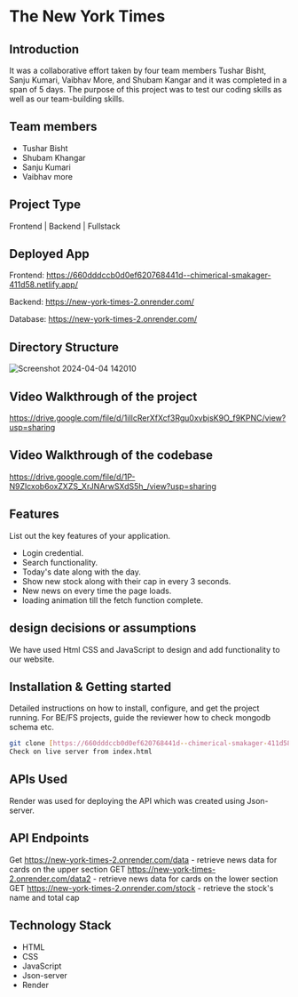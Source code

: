 # The New York Times

## Introduction
It was a collaborative effort taken by four team members Tushar Bisht, Sanju Kumari, Vaibhav More, and Shubam Kangar and it was completed in a span of 5 days. The purpose of this project was to test our coding skills as well as our team-building skills.

## Team members
- Tushar Bisht
- Shubam Khangar
- Sanju Kumari
- Vaibhav more


## Project Type
Frontend | Backend | Fullstack

## Deployed App
Frontend:  https://660dddccb0d0ef620768441d--chimerical-smakager-411d58.netlify.app/

Backend: https://new-york-times-2.onrender.com/

Database: https://new-york-times-2.onrender.com/

## Directory Structure

![Screenshot 2024-04-04 142010](https://github.com/tusharbisht16/New-york-times/assets/157601195/14d15a77-4b2d-4bc3-a2aa-866bd7eb651f)


## Video Walkthrough of the project
https://drive.google.com/file/d/1iIlcRerXfXcf3Rgu0xvbjsK9O_f9KPNC/view?usp=sharing

## Video Walkthrough of the codebase
https://drive.google.com/file/d/1P-N9Zlcxob6oxZXZS_XrJNArwSXdS5h_/view?usp=sharing

## Features
List out the key features of your application.

- Login credential.
- Search functionality.
- Today's date along with the day.
- Show new stock along with their cap in every 3 seconds.
- New news on every time the page loads.
- loading animation till the fetch function complete.

## design decisions or assumptions
We have used Html CSS and JavaScript to design and add functionality to our website.


## Installation & Getting started
Detailed instructions on how to install, configure, and get the project running. For BE/FS projects, guide the reviewer how to check mongodb schema etc.

```bash
git clone [https://660dddccb0d0ef620768441d--chimerical-smakager-411d58.netlify.app/](https://github.com/tusharbisht16/New-york-times.git)
Check on live server from index.html
```



## APIs Used
Render was used for deploying the API which was created using Json-server.

## API Endpoints

Get https://new-york-times-2.onrender.com/data - retrieve news data for cards on the upper section
GET https://new-york-times-2.onrender.com/data2 - retrieve news data for cards on the lower section
GET https://new-york-times-2.onrender.com/stock - retrieve the stock's name and total cap 

## Technology Stack

- HTML 
- CSS
- JavaScript
- Json-server
- Render
